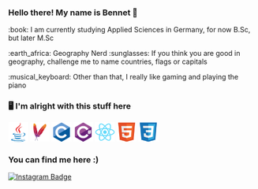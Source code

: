 ### Hello there! My name is Bennet :wave:

  <div>
    <p> :book: I am currently studying Applied Sciences in Germany, for now B.Sc, but later M.Sc</p>
    <p> :earth_africa: Geography Nerd :sunglasses: If you think you are good in geography, challenge me to name countries, flags or capitals </p>
    <p> :musical_keyboard: Other than that, I really like gaming and playing the piano </p>
  </div>

### :desktop_computer: I'm alright with this stuff here 
<div style="display: flex">
  <div>
    <img src="https://github.com/devicons/devicon/blob/master/icons/java/java-original.svg" height=40 alt="Java" title="Java"/>
    <img src="https://github.com/devicons/devicon/blob/master/icons/maven/maven-original.svg" height=40 alt="Maven" title="Maven"/>
    <img src="https://github.com/devicons/devicon/blob/master/icons/c/c-original.svg" height=40 alt="C" title="C"/>
    <img src="https://github.com/devicons/devicon/blob/master/icons/csharp/csharp-original.svg" height=40 alt="C#" title="C#"/>
    <img src="https://github.com/devicons/devicon/blob/master/icons/react/react-original.svg" height=40 alt="React" title="React"/>
    <img src="https://github.com/devicons/devicon/blob/master/icons/html5/html5-original.svg" height=40 alt="HTML5" title="HTML"/>
    <img src="https://github.com/devicons/devicon/blob/master/icons/css3/css3-original.svg" height=40 alt="CSS3" title="CSS"/>
  </div>

</div>

### You can find me here :)
<a href="https://instagram.com/sumbxnnet">
    <img src="https://img.shields.io/badge/Instagram-E4405F?style=for-the-badge&logo=instagram&logoColor=white" alt="Instagram Badge"/>
  </a>
